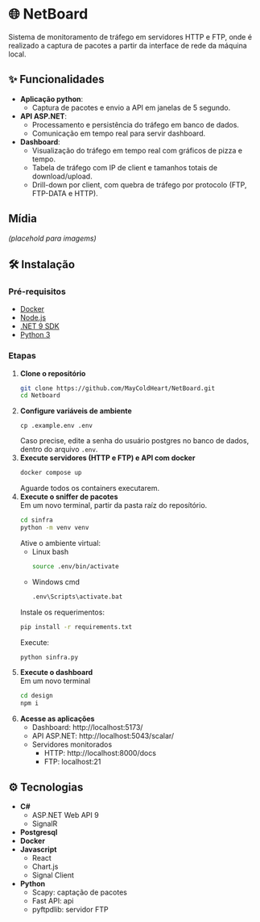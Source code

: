 # 🌐 NetBoard
Sistema de monitoramento de tráfego em servidores HTTP e FTP, onde é realizado a captura de pacotes a partir da interface de rede da máquina local.



## ✨ Funcionalidades
- **Aplicação python**: 
  - Captura de pacotes e envio a API em janelas de 5 segundo.
- **API ASP.NET**: 
  - Processamento e persistência do tráfego em banco de dados.
  - Comunicação em tempo real para servir dashboard.
- **Dashboard**:
  - Visualização do tráfego em tempo real com gráficos de pizza e tempo.
  - Tabela de tráfego com IP de client e tamanhos totais de download/upload.
  - Drill-down por client, com quebra de tráfego por protocolo (FTP, FTP-DATA e HTTP).


## Mídia
*(placehold para imagems)*


## 🛠 Instalação
### Pré-requisitos
- [Docker](https://www.docker.com/get-started/)
- [Node.js](https://nodejs.org/en/download)
- [.NET 9 SDK](https://dotnet.microsoft.com/en-us/download/dotnet/9.0)
- [Python 3](https://www.python.org/downloads/)

### Etapas
1. **Clone o repositório**
    ```bash
    git clone https://github.com/MayColdHeart/NetBoard.git
    cd Netboard
    ```
2. **Configure variáveis de ambiente**
    ```
    cp .example.env .env
    ```
   Caso precise, edite a senha do usuário postgres no banco de dados, dentro do arquivo `.env`.
3. **Execute servidores (HTTP e FTP) e API com docker**
    ```bash
    docker compose up
    ```
    Aguarde todos os containers executarem.
4. **Execute o sniffer de pacotes** <br>
    Em um novo terminal, partir da pasta raíz do reposítório.
    ```bash
    cd sinfra
    python -m venv venv
    ```
    Ative o ambiente virtual:
    - Linux bash
      ```bash
      source .env/bin/activate
      ```
    - Windows cmd
      ```bash
      .env\Scripts\activate.bat
      ```
    Instale os requerimentos:
    ```bash
    pip install -r requirements.txt
    ```
    Execute:
    ```bash
    python sinfra.py
    ```
5. **Execute o dashboard** <br>
    Em um novo terminal
    ```bash
    cd design
    npm i
    ```
6. **Acesse as aplicações**
   - Dashboard: http://localhost:5173/
   - API ASP.NET: http://localhost:5043/scalar/
   - Servidores monitorados
     - HTTP: http://localhost:8000/docs
     - FTP: localhost:21


## ⚙ Tecnologias
- **C#**
  - ASP.NET Web API 9
  - SignalR
- **Postgresql**
- **Docker**
- **Javascript**
  - React
  - Chart.js
  - Signal Client
- **Python**
  - Scapy: captação de pacotes
  - Fast API: api
  - pyftpdlib: servidor FTP